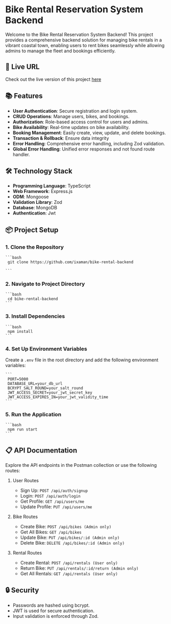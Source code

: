 # Bike Rental Reservation System Backend

Welcome to the Bike Rental Reservation System Backend! This project provides a comprehensive backend solution for managing bike rentals in a vibrant coastal town, enabling users to rent bikes seamlessly while allowing admins to manage the fleet and bookings efficiently.

## 🚀 Live URL

Check out the live version of this project [here](google.com)

## 📚 Features

- **User Authentication**: Secure registration and login system.
- **CRUD Operations**: Manage users, bikes, and bookings.
- **Authorization**: Role-based access control for users and admins.
- **Bike Availability**: Real-time updates on bike availability.
- **Booking Management**: Easily create, view, update, and delete bookings.
- **Transaction & Rollback**: Ensure data integrity
- **Error Handling**: Comprehensive error handling, including Zod validation.
- **Global Error Handling**: Unified error responses and not found route handler.

## 🛠️ Technology Stack

- **Programming Language**: TypeScript
- **Web Framework**: Express.js
- **ODM**: Mongoose
- **Validation Library**: Zod
- **Database**: MongoDB
- **Authentication**: Jwt

## 📦 Project Setup

### 1. Clone the Repository

    ```bash
     git clone https://github.com/ixaman/bike-rental-backend

    ```

### 2. Navigate to Project Directory

    ```bash
     cd bike-rental-backend
    ```

### 3. Install Dependencies

    ```bash
     npm install
    ```

### 4. Set Up Environment Variables

Create a `.env` file in the root directory and add the following environment variables:

    ```
     PORT=5000
     DATABASE_URL=your_db_url
     BCRYPT_SALT_ROUND=your_salt_round
     JWT_ACCESS_SECRET=your_jwt_secret_key
     JWT_ACCESS_EXPIRES_IN=your_jwt_validity_time
    ```

### 5. Run the Application

    ```bash
     npm run start
    ```

## 📋 API Documentation

Explore the API endpoints in the Postman collection or use the following routes:

1. User Routes

   - Sign Up: `POST /api/auth/signup`
   - Login: `POST /api/auth/login`
   - Get Profile: `GET /api/users/me`
   - Update Profile: `PUT /api/users/me`

2. Bike Routes

   - Create Bike: `POST /api/bikes (Admin only)`
   - Get All Bikes: `GET /api/bikes`
   - Update Bike: `PUT /api/bikes/:id (Admin only)`
   - Delete Bike: `DELETE /api/bikes/:id (Admin only)`

3. Rental Routes
   - Create Rental: `POST /api/rentals (User only)`
   - Return Bike: `PUT /api/rentals/:id/return (Admin only)`
   - Get All Rentals: `GET /api/rentals (User only)`

## 🔒 Security

- Passwords are hashed using bcrypt.
- JWT is used for secure authentication.
- Input validation is enforced through Zod.
